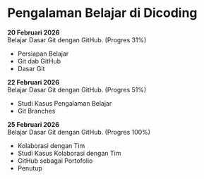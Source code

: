 # Pengalaman Belajar di Dicoding

**20 Februari 2026**<br>
Belajar Dasar Git dengan GitHub. (Progres 31%)
* Persiapan Belajar
* Git dab GitHub
* Dasar Git
  
**22 Februari 2026**<br>
Belajar Dasar Git dengan GitHub. (Progres 51%)
* Studi Kasus Pengalaman Belajar
* Git Branches

**25 Februari 2026**<br>
Belajar Dasar Git dengan GitHub. (Progres 100%)
* Kolaborasi dengan Tim
* Studi Kasus Kolaborasi dengan Tim
* GitHub sebagai Portofolio
* Penutup
